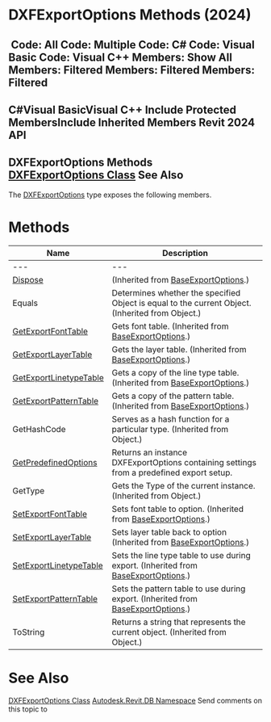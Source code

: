 # DXFExportOptions Methods (2024)

﻿
 Code: All Code: Multiple Code: C# Code: Visual Basic Code: Visual C++  Members: Show All Members: Filtered Members: Filtered Members: Filtered   
---  
C#Visual BasicVisual C++
Include Protected MembersInclude Inherited Members
Revit 2024 API  
---  
DXFExportOptions Methods  
[DXFExportOptions Class](00783eca-208f-cc58-d56f-b47814a6957a.md "DXFExportOptions Class") See Also  
---  
The [DXFExportOptions](00783eca-208f-cc58-d56f-b47814a6957a.md "DXFExportOptions Class") type exposes the following members.
# Methods
| Name | Description |
| --- | --- |
| --- | --- | --- |
| [Dispose](b4c35f2c-100e-c009-ceae-c01ad46f3db8.md "Dispose Method") | (Inherited from [BaseExportOptions](d88aaa04-8700-ede2-9a8c-c3ac0d71e68b.md "BaseExportOptions Class").) |
| Equals | Determines whether the specified Object is equal to the current Object. (Inherited from Object.) |
| [GetExportFontTable](6dc659b4-4131-c1bf-e418-4afc551095d0.md "GetExportFontTable Method") | Gets font table.  (Inherited from [BaseExportOptions](d88aaa04-8700-ede2-9a8c-c3ac0d71e68b.md "BaseExportOptions Class").) |
| [GetExportLayerTable](1ce6b604-0b45-f05f-863e-952b85e5a862.md "GetExportLayerTable Method") | Gets the layer table.  (Inherited from [BaseExportOptions](d88aaa04-8700-ede2-9a8c-c3ac0d71e68b.md "BaseExportOptions Class").) |
| [GetExportLinetypeTable](eba17284-95da-cea8-6b24-4e99bf196629.md "GetExportLinetypeTable Method") | Gets a copy of the line type table.  (Inherited from [BaseExportOptions](d88aaa04-8700-ede2-9a8c-c3ac0d71e68b.md "BaseExportOptions Class").) |
| [GetExportPatternTable](6f852987-50c6-e44a-398a-b23a01a1a0a5.md "GetExportPatternTable Method") | Gets a copy of the pattern table.  (Inherited from [BaseExportOptions](d88aaa04-8700-ede2-9a8c-c3ac0d71e68b.md "BaseExportOptions Class").) |
| GetHashCode | Serves as a hash function for a particular type.  (Inherited from Object.) |
| [GetPredefinedOptions](620109f4-db30-4b79-57be-49adcebda4bf.md "GetPredefinedOptions Method") | Returns an instance DXFExportOptions containing settings from a predefined export setup. |
| GetType | Gets the Type of the current instance. (Inherited from Object.) |
| [SetExportFontTable](86d6662a-fc5b-0027-2167-0f1f70efc923.md "SetExportFontTable Method") | Sets font table to option.  (Inherited from [BaseExportOptions](d88aaa04-8700-ede2-9a8c-c3ac0d71e68b.md "BaseExportOptions Class").) |
| [SetExportLayerTable](9d1bb366-8472-4141-945b-47a6b02fe1e7.md "SetExportLayerTable Method") | Sets layer table back to option  (Inherited from [BaseExportOptions](d88aaa04-8700-ede2-9a8c-c3ac0d71e68b.md "BaseExportOptions Class").) |
| [SetExportLinetypeTable](7e4e09ba-d012-7ad9-762e-a0eb732b2178.md "SetExportLinetypeTable Method") | Sets the line type table to use during export.  (Inherited from [BaseExportOptions](d88aaa04-8700-ede2-9a8c-c3ac0d71e68b.md "BaseExportOptions Class").) |
| [SetExportPatternTable](8050ce21-d4b7-4c46-6fe6-8a065b8a2e36.md "SetExportPatternTable Method") | Sets the pattern table to use during export.  (Inherited from [BaseExportOptions](d88aaa04-8700-ede2-9a8c-c3ac0d71e68b.md "BaseExportOptions Class").) |
| ToString | Returns a string that represents the current object. (Inherited from Object.) |

# See Also
[DXFExportOptions Class](00783eca-208f-cc58-d56f-b47814a6957a.md "DXFExportOptions Class")
[Autodesk.Revit.DB Namespace](87546ba7-461b-c646-cbb1-2cb8f5bff8b2.md "Autodesk.Revit.DB Namespace")
Send comments on this topic to 